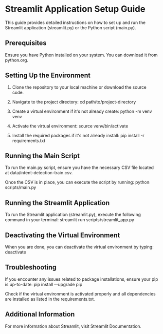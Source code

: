 # Streamlit Application Setup Guide

This guide provides detailed instructions on how to set up and run the Streamlit application (streamlit.py) or the Python script (main.py).

## Prerequisites

Ensure you have Python installed on your system. You can download it from python.org.

## Setting Up the Environment

1. Clone the repository to your local machine or download the source code.

2. Navigate to the project directory:
   cd path/to/project-directory

3. Create a virtual environment if  it's not already create:
   python -m venv venv

4. Activate the virtual environment:
   source venv/bin/activate

5. Install the required packages if it's not already install:
   pip install -r requirements.txt


## Running the Main Script

To run the main.py script, ensure you have the necessary CSV file located at data/intent-detection-train.csv.

Once the CSV is in place, you can execute the script by running:
python scripts/main.py

## Running the Streamlit Application

To run the Streamlit application (streamlit.py), execute the following command in your terminal:
streamlit run scripts/streamlit_app.py


## Deactivating the Virtual Environment

When you are done, you can deactivate the virtual environment by typing:
deactivate

## Troubleshooting

If you encounter any issues related to package installations, ensure your pip is up-to-date:
pip install --upgrade pip

Check if the virtual environment is activated properly and all dependencies are installed as listed in the requirements.txt.

## Additional Information

For more information about Streamlit, visit Streamlit Documentation.
